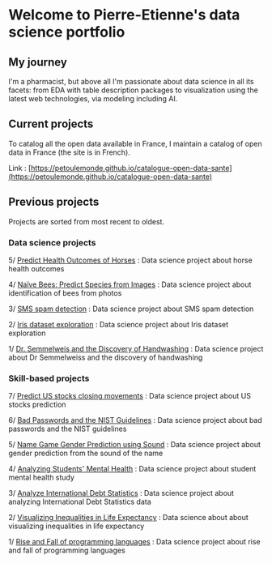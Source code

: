 # Welcome to Pierre-Etienne's data science portfolio

## My journey

I'm a pharmacist, but above all I'm passionate about data science in all its facets: from EDA with table description packages to visualization using the latest web technologies, via modeling including AI.

## Current projects

To catalog all the open data available in France, I maintain a catalog of open data in France (the site is in French).

Link : [https://petoulemonde.github.io/catalogue-open-data-sante](https://petoulemonde.github.io/catalogue-open-data-sante)

## Previous projects
Projects are sorted from most recent to oldest.

### Data science projects
5/ [Predict Health Outcomes of Horses](horse_health_prediction_project/readme.md) : 
Data science project about horse health outcomes

4/ [Naïve Bees: Predict Species from Images](naive_bees_project/README.md) :
Data science project about identification of bees from photos  

3/ [SMS spam detection](sms_spam_project/README.md) :
Data science project about SMS spam detection

2/ [Iris dataset exploration](iris_project/README.md) :
Data science project about Iris dataset exploration

1/ [Dr. Semmelweis and the Discovery of Handwashing](Semmelweiss_project/README.md) :
Data science project about Dr Semmelweiss and the discovery of handwashing

### Skill-based projects

7/ [Predict US stocks closing movements](US_stocks_prediction_project/readme.md) :
Data science project about US stocks prediction

6/ [Bad Passwords and the NIST Guidelines](bad_passwords_project/README.md) :
Data science project about bad passwords and the NIST guidelines

5/ [Name Game Gender Prediction using Sound](gender_prediction_project/README.md) :
Data science project about gender prediction from the sound of the name

4/ [Analyzing Students' Mental Health](student_mental_health_project/README.md) :
Data science project about student mental health study

3/ [Analyze International Debt Statistics](international_debt_statistics_project/README.md) :
Data science project about analyzing International Debt Statistics data

2/ [Visualizing Inequalities in Life Expectancy](life_expectancy_inequalities_project/README.md) :
Data science about about visualizing inequalities in life expectancy

1/ [Rise and Fall of programming languages](programming_languages_project/README.md) :
Data science project about rise and fall of programming languages


